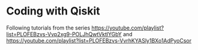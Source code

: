 # Coding with Qiskit
Following tutorials from the series https://youtube.com/playlist?list=PLOFEBzvs-Vvp2xg9-POLJhQwtVktlYGbY and https://youtube.com/playlist?list=PLOFEBzvs-VvrhKYASly1BXo1AdPyoCsor
